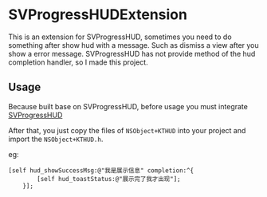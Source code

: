 # SVProgressHUDExtension
This is an extension for SVProgressHUD, sometimes you need to  do something after show hud with a message. Such as dismiss a view after you show a error message. SVProgressHUD has not provide method of the hud completion handler, so I made this project.

## Usage
Because built base on SVProgressHUD, before usage you must integrate [SVProgressHUD](https://github.com/SVProgressHUD/SVProgressHUD)

After that, you just copy the files of `NSObject+KTHUD` into your project and import the `NSObject+KTHUD.h`.

eg:

```objc
[self hud_showSuccessMsg:@"我是展示信息" completion:^{
        [self hud_toastStatus:@"展示完了我才出现"];
    }];
```